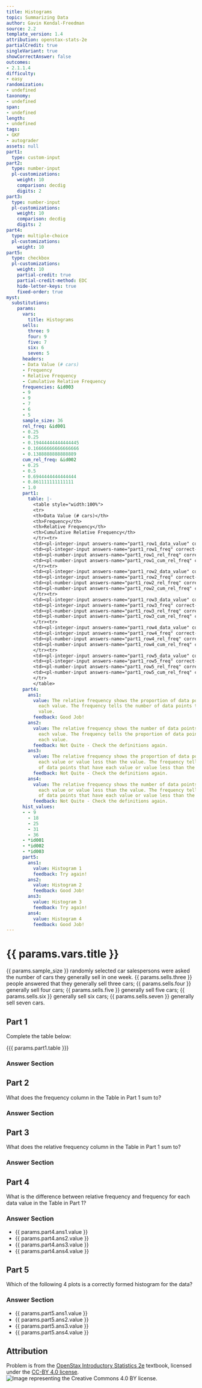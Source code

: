 ```yaml
---
title: Histograms
topic: Summarizing Data
author: Gavin Kendal-Freedman
source: 2.2
template_version: 1.4
attribution: openstax-stats-2e
partialCredit: true
singleVariant: true
showCorrectAnswer: false
outcomes:
- 2.1.1.4
difficulty:
- easy
randomization:
- undefined
taxonomy:
- undefined
span:
- undefined
length:
- undefined
tags:
- GKF
- autograder
assets: null
part1:
  type: custom-input
part2:
  type: number-input
  pl-customizations:
    weight: 10
    comparison: decdig
    digits: 2
part3:
  type: number-input
  pl-customizations:
    weight: 10
    comparison: decdig
    digits: 2
part4:
  type: multiple-choice
  pl-customizations:
    weight: 10
part5:
  type: checkbox
  pl-customizations:
    weight: 10
    partial-credit: true
    partial-credit-method: EDC
    hide-letter-keys: true
    fixed-order: true
myst:
  substitutions:
    params:
      vars:
        title: Histograms
      sells:
        three: 9
        four: 9
        five: 7
        six: 6
        seven: 5
      headers:
      - Data Value (# cars)
      - Frequency
      - Relative Frequency
      - Cumulative Relative Frequency
      frequencies: &id003
      - 9
      - 9
      - 7
      - 6
      - 5
      sample_size: 36
      rel_freq: &id001
      - 0.25
      - 0.25
      - 0.19444444444444445
      - 0.16666666666666666
      - 0.1388888888888889
      cum_rel_freq: &id002
      - 0.25
      - 0.5
      - 0.6944444444444444
      - 0.861111111111111
      - 1.0
      part1:
        table: |-
          <table style="width:100%">
          <tr>
          <th>Data Value (# cars)</th>
          <th>Frequency</th>
          <th>Relative Frequency</th>
          <th>Cumulative Relative Frequency</th>
          </tr><tr>
          <td><pl-integer-input answers-name="part1_row1_data_value" correct-answer="3" show-help-text="false" size="10" display="block"></pl-integer-input></td>
          <td><pl-integer-input answers-name="part1_row1_freq" correct-answer="9" show-help-text="false" size="5" display="block"></pl-integer-input></td>
          <td><pl-number-input answers-name="part1_row1_rel_freq" correct-answer="0.2500" show-help-text="false" comparison="decdig" size="25" display="block" digits="4"></pl-number-input></td>
          <td><pl-number-input answers-name="part1_row1_cum_rel_freq" correct-answer="0.2500" show-help-text="false" comparison="decdig" size="25" display="block" digits="4"></pl-number-input></td>
          </tr><tr>
          <td><pl-integer-input answers-name="part1_row2_data_value" correct-answer="4" show-help-text="false" size="10" display="block"></pl-integer-input></td>
          <td><pl-integer-input answers-name="part1_row2_freq" correct-answer="9" show-help-text="false" size="5" display="block"></pl-integer-input></td>
          <td><pl-number-input answers-name="part1_row2_rel_freq" correct-answer="0.2500" show-help-text="false" comparison="decdig" size="25" display="block" digits="4"></pl-number-input></td>
          <td><pl-number-input answers-name="part1_row2_cum_rel_freq" correct-answer="0.5000" show-help-text="false" comparison="decdig" size="25" display="block" digits="4"></pl-number-input></td>
          </tr><tr>
          <td><pl-integer-input answers-name="part1_row3_data_value" correct-answer="5" show-help-text="false" size="10" display="block"></pl-integer-input></td>
          <td><pl-integer-input answers-name="part1_row3_freq" correct-answer="7" show-help-text="false" size="5" display="block"></pl-integer-input></td>
          <td><pl-number-input answers-name="part1_row3_rel_freq" correct-answer="0.1944" show-help-text="false" comparison="decdig" size="25" display="block" digits="4"></pl-number-input></td>
          <td><pl-number-input answers-name="part1_row3_cum_rel_freq" correct-answer="0.6944" show-help-text="false" comparison="decdig" size="25" display="block" digits="4"></pl-number-input></td>
          </tr><tr>
          <td><pl-integer-input answers-name="part1_row4_data_value" correct-answer="6" show-help-text="false" size="10" display="block"></pl-integer-input></td>
          <td><pl-integer-input answers-name="part1_row4_freq" correct-answer="6" show-help-text="false" size="5" display="block"></pl-integer-input></td>
          <td><pl-number-input answers-name="part1_row4_rel_freq" correct-answer="0.1667" show-help-text="false" comparison="decdig" size="25" display="block" digits="4"></pl-number-input></td>
          <td><pl-number-input answers-name="part1_row4_cum_rel_freq" correct-answer="0.8611" show-help-text="false" comparison="decdig" size="25" display="block" digits="4"></pl-number-input></td>
          </tr><tr>
          <td><pl-integer-input answers-name="part1_row5_data_value" correct-answer="7" show-help-text="false" size="10" display="block"></pl-integer-input></td>
          <td><pl-integer-input answers-name="part1_row5_freq" correct-answer="5" show-help-text="false" size="5" display="block"></pl-integer-input></td>
          <td><pl-number-input answers-name="part1_row5_rel_freq" correct-answer="0.1389" show-help-text="false" comparison="decdig" size="25" display="block" digits="4"></pl-number-input></td>
          <td><pl-number-input answers-name="part1_row5_cum_rel_freq" correct-answer="1.0000" show-help-text="false" comparison="decdig" size="25" display="block" digits="4"></pl-number-input></td>
          </tr>
          </table>
      part4:
        ans1:
          value: The relative frequency shows the proportion of data points that have
            each value. The frequency tells the number of data points that have each
            value.
          feedback: Good Job!
        ans2:
          value: The relative frequency shows the number of data points that have
            each value. The frequency tells the proportion of data points that have
            each value.
          feedback: Not Quite - Check the definitions again.
        ans3:
          value: The relative frequency shows the proportion of data points that have
            each value or value less than the value. The frequency tells the number
            of data points that have each value or value less than the value.
          feedback: Not Quite - Check the definitions again.
        ans4:
          value: The relative frequency shows the number of data points that have
            each value or value less than the value. The frequency tells the proportion
            of data points that have each value or value less than the value.
          feedback: Not Quite - Check the definitions again.
      hist_values:
      - - 9
        - 18
        - 25
        - 31
        - 36
      - *id001
      - *id002
      - *id003
      part5:
        ans1:
          value: Histogram 1
          feedback: Try again!
        ans2:
          value: Histogram 2
          feedback: Good Job!
        ans3:
          value: Histogram 3
          feedback: Try again!
        ans4:
          value: Histogram 4
          feedback: Good Job!
---
```

# {{ params.vars.title }}
{{ params.sample_size }} randomly selected car salespersons were asked the number of cars they generally sell in one week. {{ params.sells.three }} people answered that they generally sell three cars; {{ params.sells.four }} generally sell four cars; {{ params.sells.five }} generally sell five cars; {{ params.sells.six }} generally sell six cars; {{ params.sells.seven }} generally sell seven cars.

## Part 1

Complete the table below:

{{{ params.part1.table }}}

### Answer Section

## Part 2

What does the frequency column in the Table in Part 1 sum to?

### Answer Section

## Part 3

What does the relative frequency column in the Table in Part 1 sum to?

### Answer Section

## Part 4

What is the difference between relative frequency and frequency for each data value in the Table in Part 1?

### Answer Section

- {{ params.part4.ans1.value }}
- {{ params.part4.ans2.value }}
- {{ params.part4.ans3.value }}
- {{ params.part4.ans4.value }}

## Part 5

Which of the following 4 plots is a correctly formed histogram for the data?

<pl-figure file-name="histograms.png" type="dynamic" width="500"></pl-figure>

### Answer Section

- {{ params.part5.ans1.value }}
- {{ params.part5.ans2.value }}
- {{ params.part5.ans3.value }}
- {{ params.part5.ans4.value }}

## Attribution

Problem is from the [OpenStax Introductory Statistics 2e](https://openstax.org/books/introductory-statistics-2e) textbook, licensed under the [CC-BY 4.0 license](https://creativecommons.org/licenses/by/4.0/).<br>![Image representing the Creative Commons 4.0 BY license.](https://raw.githubusercontent.com/firasm/bits/master/by.png)
